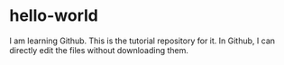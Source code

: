 # hello-world

I am learning Github. This is the tutorial repository for it.
In Github, I can directly edit the files without downloading them.
